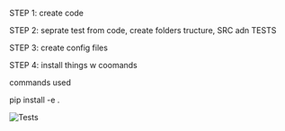 STEP 1:
create code

STEP 2:
seprate test from code, create folders tructure, SRC adn TESTS

STEP 3:
create config files

STEP 4:
install things w coomands


commands used 

pip install -e .


![Tests](https://github.com/mCodingLLC/SlapThatLikeButton-TestingStarterProject/actions/workflows/tests.yml/badge.svg)
